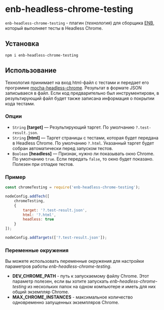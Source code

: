 # enb-headless-chrome-testing

`enb-headless-chrome-testing` - плагин (*технология*) для сборщика [ENB](https://ru.bem.info/toolbox/enb/), который выполняет тесты в Headless Chrome.

## Установка

```
npm i enb-headless-chrome-testing
```

## Использование

Технология принимает на вход html-файл с тестами и передает его программе [mocha-headless-chrome](https://www.npmjs.com/package/mocha-headless-chrome). Результат в формате JSON записываеся в файл.
Если код предварительно был инструментировн, в результирующий файл будет также записана информация о покрытии кода тестами.

### Опции

- `String` **[target]** — Результирующий таргет. По умолчанию `?.test-result.json`.
- `String` **[html]** — Таргет страницы с тестами, которая будет передана в Headless Chrome. По умолчанию `?.html`. Указанный таргет будет собран автоматически перед запуском тестов.
- `Boolean` **[headless]** — Признак, нужно ли показывать окно Chrome. По умолчанию `true`. Если передать `false`, то окно будет показано. Полезен при отладке тестов.

### Пример

```js
const chromeTesting = require('enb-headless-chrome-testing');

nodeConfig.addTech([
    chromeTesting, 
    {
        target: '?.test-result.json',
        html: '?.html',
        headless: true
    }
]);

nodeConfig.addTargets(['?.test-result.json']);
```

### Переменные окружения

Вы можете использовать переменные окружения для настройки параметров работы *enb-headless-chrome-testing*.

- **DEV_CHROME_PATH** - путь к запускаемому файлу Chrome. Этот параметр полезен, если вы хотите запускать *enb-headless-chrome-testing* из нескольких папок на одном компьютере и иметь для них общий экземпляр Chrome. 
- **MAX_CHROME_INSTANCES** - максимальное количество одновременно запущенных экземпляров Chrome.
